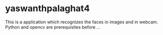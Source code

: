 # yaswanthpalaghat4
This is a application which recognizes the faces in images and in webcam. Python and opencv are prerequisites before …
